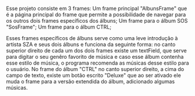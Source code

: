 Esse projeto consiste em 3 frames:
  Um frame principal "AlbunsFrame" que é a página principal do frame que permite a possibilidade de navegar para os outros dois frames específicos dos álbuns;
  Um frame para o álbum SOS "SosFrame";
  Um frame para o álbum CTRL;

  Esses frames específicos de álbuns serve como uma leve introdução à artista SZA e seus dois álbuns e funciona da seguinte forma: no canto superior direito de cada um dos dois frames
  existe um textField, que serve para digitar o seu genêro favorito de música e caso esse álbum contenha esse estilo de música, o programa recomenda as músicas desse estilo para o usuário.
  No frame do álbum "CTRL" no canto superior direito, a cima do campo de texto, existe um botão escrito "Deluxe" que ao ser ativado ele muda o frame para a versão extendida do álbum, adicionado algumas músicas.
  
